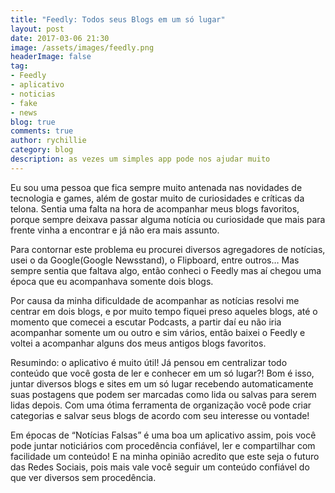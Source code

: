 ```yaml
---
title: "Feedly: Todos seus Blogs em um só lugar"
layout: post
date: 2017-03-06 21:30
image: /assets/images/feedly.png
headerImage: false
tag:
- Feedly
- aplicativo
- noticias
- fake
- news
blog: true
comments: true
author: rychillie
category: blog
description: as vezes um simples app pode nos ajudar muito
---
```


Eu sou uma pessoa que fica sempre muito antenada nas novidades de tecnologia e games, além de gostar muito de curiosidades e críticas da telona. Sentia uma falta na hora de acompanhar meus blogs favoritos, porque sempre deixava passar alguma notícia ou curiosidade que mais para frente vinha a encontrar e já não era mais assunto.

Para contornar este problema eu procurei diversos agregadores de notícias, usei o da Google(Google Newsstand), o Flipboard, entre outros… Mas sempre sentia que faltava algo, então conheci o Feedly mas aí chegou uma época que eu acompanhava somente dois blogs.

Por causa da minha dificuldade de acompanhar as notícias resolvi me centrar em dois blogs, e por muito tempo fiquei preso aqueles blogs, até o momento que comecei a escutar Podcasts, a partir daí eu não iria acompanhar somente um ou outro e sim vários, então baixei o Feedly e voltei a acompanhar alguns dos meus antigos blogs favoritos.

Resumindo: o aplicativo é muito útil! Já pensou em centralizar todo conteúdo que você gosta de ler e conhecer em um só lugar?! Bom é isso, juntar diversos blogs e sites em um só lugar recebendo automaticamente suas postagens que podem ser marcadas como lida ou salvas para serem lidas depois. Com uma ótima ferramenta de organização você pode criar categorias e salvar seus blogs de acordo com seu interesse ou vontade!

Em épocas de “Notícias Falsas” é uma boa um aplicativo assim, pois você pode juntar noticiários com procedência confiável, ler e compartilhar com facilidade um conteúdo! E na minha opinião acredito que este seja o futuro das Redes Sociais, pois mais vale você seguir um conteúdo confiável do que ver diversos sem procedência.
